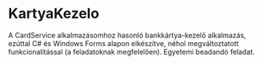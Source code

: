 # KartyaKezelo
A CardService alkalmazásomhoz hasonló bankkártya-kezelő alkalmazás, ezúttal C# és Windows Forms alapon elkészítve, néhol megváltoztatott funkcionalitással (a feladatoknak megfelelően). Egyetemi beadandó feladat.
